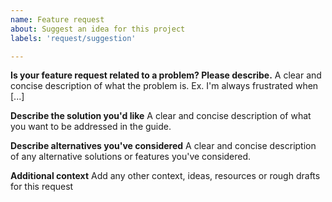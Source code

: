 ```yaml
---
name: Feature request
about: Suggest an idea for this project
labels: 'request/suggestion'

---
```


**Is your feature request related to a problem? Please describe.**
A clear and concise description of what the problem is. Ex. I'm always frustrated when [...]

**Describe the solution you'd like**
A clear and concise description of what you want to be addressed in the guide.

**Describe alternatives you've considered**
A clear and concise description of any alternative solutions or features you've considered.

**Additional context**
Add any other context, ideas, resources or rough drafts for this request